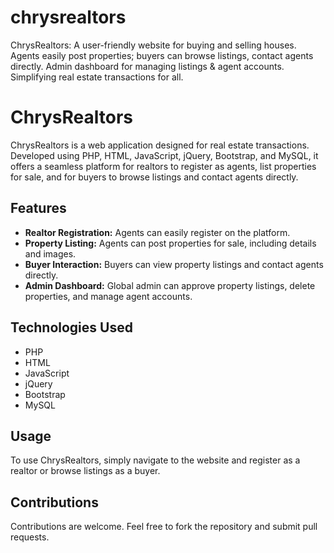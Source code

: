 # chrysrealtors
ChrysRealtors: A user-friendly website for buying and selling houses. Agents easily post properties; buyers can browse listings, contact agents directly. Admin dashboard for managing listings &amp; agent accounts. Simplifying real estate transactions for all.

# ChrysRealtors

ChrysRealtors is a web application designed for real estate transactions. Developed using PHP, HTML, JavaScript, jQuery, Bootstrap, and MySQL, it offers a seamless platform for realtors to register as agents, list properties for sale, and for buyers to browse listings and contact agents directly.

## Features

- **Realtor Registration:** Agents can easily register on the platform.
- **Property Listing:** Agents can post properties for sale, including details and images.
- **Buyer Interaction:** Buyers can view property listings and contact agents directly.
- **Admin Dashboard:** Global admin can approve property listings, delete properties, and manage agent accounts.

## Technologies Used

- PHP
- HTML
- JavaScript
- jQuery
- Bootstrap
- MySQL

## Usage

To use ChrysRealtors, simply navigate to the website and register as a realtor or browse listings as a buyer.

## Contributions

Contributions are welcome. Feel free to fork the repository and submit pull requests.
